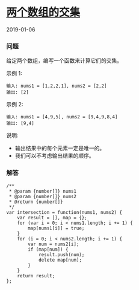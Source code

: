 # [两个数组的交集](https://leetcode-cn.com/problems/intersection-of-two-arrays)
2019-01-06

### 问题

给定两个数组，编写一个函数来计算它们的交集。

示例 1:

```
输入: nums1 = [1,2,2,1], nums2 = [2,2]
输出: [2]
```
示例 2:

```
输入: nums1 = [4,9,5], nums2 = [9,4,9,8,4]
输出: [9,4]
```
说明:

* 输出结果中的每个元素一定是唯一的。
* 我们可以不考虑输出结果的顺序。

### 解答

```
/**
 * @param {number[]} nums1
 * @param {number[]} nums2
 * @return {number[]}
 */
var intersection = function(nums1, nums2) {
    var result = [], map = {};
    for (var i = 0; i < nums1.length; i += 1) {
        map[nums1[i]] = true;
    }
    for (i = 0; i < nums2.length; i += 1) {
        var num = nums2[i];
        if (map[num]) {
            result.push(num);
            delete map[num];
        }
    }
    return result;
};
```